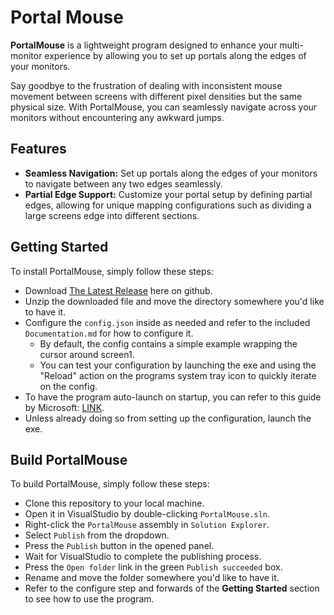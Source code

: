 # Portal Mouse
**PortalMouse** is a lightweight program designed to enhance your multi-monitor experience by allowing you to set up portals along the edges of your monitors.

Say goodbye to the frustration of dealing with inconsistent mouse movement between screens with different pixel densities but the same physical size.
With PortalMouse, you can seamlessly navigate across your monitors without encountering any awkward jumps.

## Features
- **Seamless Navigation:** Set up portals along the edges of your monitors to navigate between any two edges seamlessly.
- **Partial Edge Support:** Customize your portal setup by defining partial edges, allowing for unique mapping configurations such as dividing a large screens edge into different sections.

## Getting Started
To install PortalMouse, simply follow these steps:

- Download [The Latest Release](https://github.com/StaterZ/PortalMouse/releases) here on github.
- Unzip the downloaded file and move the directory somewhere you'd like to have it.
- Configure the `config.json` inside as needed and refer to the included `Documentation.md` for how to configure it.
  - By default, the config contains a simple example wrapping the cursor around screen1.
  - You can test your configuration by launching the exe and using the "Reload" action on the programs system tray icon to quickly iterate on the config.
- To have the program auto-launch on startup, you can refer to this guide by Microsoft: [LINK](https://support.microsoft.com/en-us/windows/add-an-app-to-run-automatically-at-startup-in-windows-10-150da165-dcd9-7230-517b-cf3c295d89dd).
- Unless already doing so from setting up the configuration, launch the exe.

## Build PortalMouse
To build PortalMouse, simply follow these steps:

- Clone this repository to your local machine.
- Open it in VisualStudio by double-clicking `PortalMouse.sln`.
- Right-click the `PortalMouse` assembly in `Solution Explorer`.
- Select `Publish` from the dropdown.
- Press the `Publish` button in the opened panel.
- Wait for VisualStudio to complete the publishing process.
- Press the `Open folder` link in the green `Publish succeeded` box.
- Rename and move the folder somewhere you'd like to have it.
- Refer to the configure step and forwards of the **Getting Started** section to see how to use the program.
